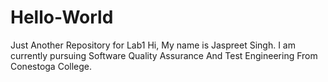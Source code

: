 # Hello-World
Just Another Repository for Lab1
Hi, My name is Jaspreet Singh. I am currently pursuing Software Quality Assurance And Test Engineering From Conestoga College.
